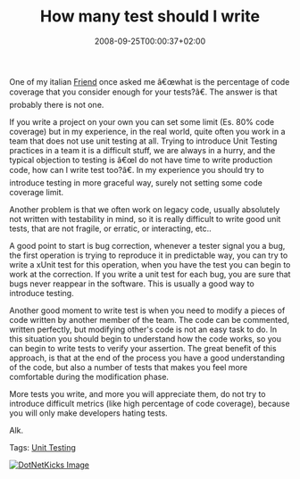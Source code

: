 ﻿---
title: "How many test should I write"
description: ""
date: 2008-09-25T00:00:37+02:00
draft: false
tags: [Testing]
categories: [Testing]
---
One of my italian [Friend](http://dotnetumbria.org/blogs/cruciani/default.aspx) once asked me â€œwhat is the percentage of code coverage that you consider enough for your tests?â€. The answer is that probably there is not one.

If you write a project on your own you can set some limit (Es. 80% code coverage) but in my experience, in the real world, quite often you work in a team that does not use unit testing at all. Trying to introduce Unit Testing practices in a team it is a difficult stuff, we are always in a hurry, and the typical objection to testing is â€œI do not have time to write production code, how can I write test too?â€. In my experience you should try to introduce testing in more graceful way, surely not setting some code coverage limit.

Another problem is that we often work on legacy code, usually absolutely not written with testability in mind, so it is really difficult to write good unit tests, that are not fragile, or erratic, or interacting, etc..

A good point to start is bug correction, whenever a tester signal you a bug, the first operation is trying to reproduce it in predictable way, you can try to write a xUnit test for this operation, when you have the test you can begin to work at the correction. If you write a unit test for each bug, you are sure that bugs never reappear in the software. This is usually a good way to introduce testing.

Another good moment to write test is when you need to modify a pieces of code written by another member of the team. The code can be commented, written perfectly, but modifying other's code is not an easy task to do. In this situation you should begin to understand how the code works, so you can begin to write tests to verify your assertion. The great benefit of this approach, is that at the end of the process you have a good understanding of the code, but also a number of tests that makes you feel more comfortable during the modification phase.

More tests you write, and more you will appreciate them, do not try to introduce difficult metrics (like high percentage of code coverage), because you will only make developers hating tests.

Alk.

Tags: [Unit Testing](http://technorati.com/tag/Unit%20Testing)

<script type="text/javascript">var dzone_url = 'http://www.codewrecks.com/blog/index.php/2008/09/25/how-many-test-should-i-write/';</script><script type="text/javascript">var dzone_title = 'How many test should I write?';</script><script type="text/javascript">var dzone_blurb = 'How many test should I write?';</script><script type="text/javascript">var dzone_style = '2';</script><script language="javascript" src="http://widgets.dzone.com/widgets/zoneit.js"></script> 

[![DotNetKicks Image](http://www.dotnetkicks.com/Services/Images/KickItImageGenerator.ashx?url=http://www.codewrecks.com/blog/index.php/2008/09/25/how-many-test-should-i-write/&amp;bgcolor=0080C0&amp;fgcolor=FFFFFF&amp;border=000000&amp;cbgcolor=D4E1ED&amp;cfgcolor=000000)](http://www.dotnetkicks.com/kick/?url=http://www.codewrecks.com/blog/index.php/2008/09/25/how-many-test-should-i-write/)

